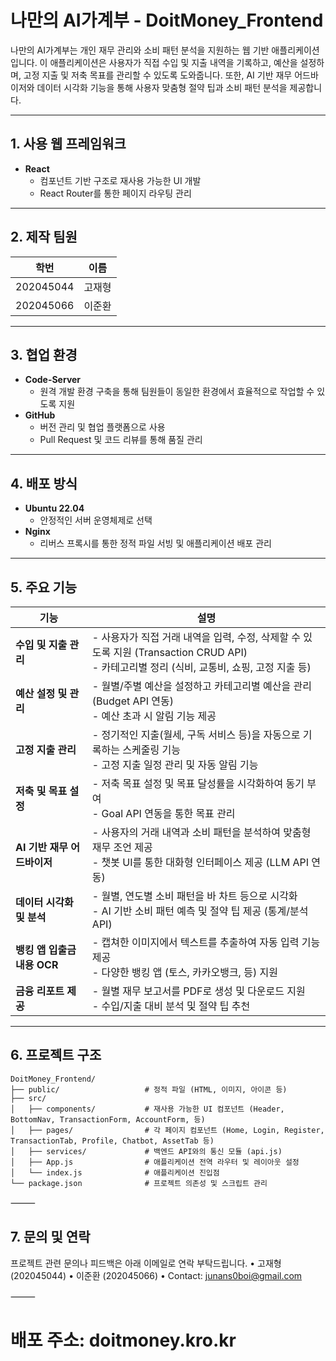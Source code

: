 # 나만의 AI가계부 - DoitMoney_Frontend

나만의 AI가계부는 개인 재무 관리와 소비 패턴 분석을 지원하는 웹 기반 애플리케이션입니다. 이 애플리케이션은 사용자가 직접 수입 및 지출 내역을 기록하고, 예산을 설정하며, 고정 지출 및 저축 목표를 관리할 수 있도록 도와줍니다. 또한, AI 기반 재무 어드바이저와 데이터 시각화 기능을 통해 사용자 맞춤형 절약 팁과 소비 패턴 분석을 제공합니다.

---

## 1. 사용 웹 프레임워크

- **React**  
  - 컴포넌트 기반 구조로 재사용 가능한 UI 개발
  - React Router를 통한 페이지 라우팅 관리

---

## 2. 제작 팀원

| 학번       | 이름   |
|------------|--------|
| 202045044  | 고재형 |
| 202045066  | 이준환 |

---

## 3. 협업 환경

- **Code-Server**  
  - 원격 개발 환경 구축을 통해 팀원들이 동일한 환경에서 효율적으로 작업할 수 있도록 지원
- **GitHub**  
  - 버전 관리 및 협업 플랫폼으로 사용
  - Pull Request 및 코드 리뷰를 통해 품질 관리

---

## 4. 배포 방식

- **Ubuntu 22.04**  
  - 안정적인 서버 운영체제로 선택
- **Nginx**  
  - 리버스 프록시를 통한 정적 파일 서빙 및 애플리케이션 배포 관리

---

## 5. 주요 기능

| 기능                                 | 설명 |
|--------------------------------------|------|
| **수입 및 지출 관리**                | - 사용자가 직접 거래 내역을 입력, 수정, 삭제할 수 있도록 지원 (Transaction CRUD API) <br> - 카테고리별 정리 (식비, 교통비, 쇼핑, 고정 지출 등) |
| **예산 설정 및 관리**                | - 월별/주별 예산을 설정하고 카테고리별 예산을 관리 (Budget API 연동) <br> - 예산 초과 시 알림 기능 제공 |
| **고정 지출 관리**                   | - 정기적인 지출(월세, 구독 서비스 등)을 자동으로 기록하는 스케줄링 기능 <br> - 고정 지출 일정 관리 및 자동 알림 기능 |
| **저축 및 목표 설정**                | - 저축 목표 설정 및 목표 달성률을 시각화하여 동기 부여 <br> - Goal API 연동을 통한 목표 관리 |
| **AI 기반 재무 어드바이저**           | - 사용자의 거래 내역과 소비 패턴을 분석하여 맞춤형 재무 조언 제공 <br> - 챗봇 UI를 통한 대화형 인터페이스 제공 (LLM API 연동) |
| **데이터 시각화 및 분석**             | - 월별, 연도별 소비 패턴을 바 차트 등으로 시각화 <br> - AI 기반 소비 패턴 예측 및 절약 팁 제공 (통계/분석 API) |
| **뱅킹 앱 입출금 내용 OCR**           | - 캡쳐한 이미지에서 텍스트를 추출하여 자동 입력 기능 제공 <br> - 다양한 뱅킹 앱 (토스, 카카오뱅크, 등) 지원 |
| **금융 리포트 제공**                 | - 월별 재무 보고서를 PDF로 생성 및 다운로드 지원 <br> - 수입/지출 대비 분석 및 절약 팁 추천 |

---

## 6. 프로젝트 구조

```plaintext
DoitMoney_Frontend/
├── public/                   # 정적 파일 (HTML, 이미지, 아이콘 등)
├── src/
│   ├── components/           # 재사용 가능한 UI 컴포넌트 (Header, BottomNav, TransactionForm, AccountForm, 등)
│   ├── pages/                # 각 페이지 컴포넌트 (Home, Login, Register, TransactionTab, Profile, Chatbot, AssetTab 등)
│   ├── services/             # 백엔드 API와의 통신 모듈 (api.js)
│   ├── App.js                # 애플리케이션 전역 라우터 및 레이아웃 설정
│   └── index.js              # 애플리케이션 진입점
└── package.json              # 프로젝트 의존성 및 스크립트 관리

```

⸻

## 7. 문의 및 연락
프로젝트 관련 문의나 피드백은 아래 이메일로 연락 부탁드립니다.
• 고재형 (202045044)
• 이준환 (202045066)
• Contact: junans0boi@gmail.com

⸻

# 배포 주소: doitmoney.kro.kr
